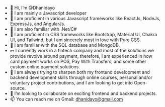 - 👋 Hi, I’m @Dhanidayo
- 💼 I am mainly a Javascript developer
- 👀 I am proficient in various Javascript frameworks like ReactJs, NodeJs, ExpressJs, and AngularJs.
- 👀 I am also familiar with .Net/C#
- 🎨 I am proficient in CSS frameworks like Bootstrap, Material UI, Chakra UI, and Tailwind, but I am sincerely most in love with Pure CSS.
- 🏬 I am familiar with the SQL database and MongoDB.
- 💵 I currently work in a fintech company and most of the solutions we provide revolve around payment, therefore, I am experienced in how card payment works on POS, Pay With Transfers, and some other custom online payment solutions.
- 🌱 I am always trying to sharpen both my frontend development and backend development skills through online courses, personal and/or voluntary project contributions, and I am looking to get into Open-source.
- 💞️ I’m looking to collaborate on exciting frontend and backend projects.
- 📫 You can reach me on Gmail: dhanidayo@gmail.com

<!---
Dhanidayo/Dhanidayo is a ✨ special ✨ repository because its `README.md` (this file) appears on your GitHub profile.
You can click the Preview link to take a look at your changes.
--->

